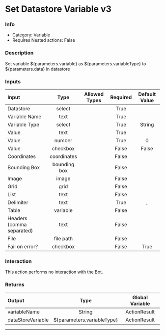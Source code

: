 # Set Datastore Variable v3

### Info

- Category: Variable
- Requires Nested actions: False


### Description
Set variable ${parameters.variable} as ${parameters.variableType} to ${parameters.data} in datastore


### Inputs

| Input | Type | Allowed Types | Required |  Default Value |
| :--- | :---: | :---: | :---: | :---: |
| Datastore | select |  | True |  |
| Variable Name | text |  | True |  |
| Variable Type | select |  | True | String |
| Value | text |  | True |  |
| Value | number |  | True | 0 |
| Value | checkbox |  | False | False |
| Coordinates | coordinates |  | False |  |
| Bounding Box | bounding box |  | False |  |
| Image | image |  | False |  |
| Grid | grid |  | False |  |
| List | text |  | False |  |
| Delimiter | text |  | True | , |
| Table | variable |  | False |  |
| Headers (comma separated) | text |  | False |  |
| File | file path |  | False |  |
| Fail on error? | checkbox |  | False | True |


### Interaction
This action performs no interaction with the Bot.

### Returns

| Output | Type | Global Variable |
| :--- | :---: | :---: |
| variableName | String | ActionResult |
| dataStoreVariable | ${parameters.variableType} | ActionResult |

---